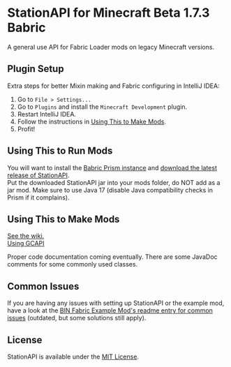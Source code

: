 # StationAPI for Minecraft Beta 1.7.3 Babric

<!---
Buildbot moment.
-->

A general use API for Fabric Loader mods on legacy Minecraft versions.

## Plugin Setup

Extra steps for better Mixin making and Fabric configuring in IntelliJ IDEA:

1. Go to `File > Settings...`
2. Go to `Plugins` and install the `Minecraft Development` plugin.
3. Restart IntelliJ IDEA.
4. Follow the instructions in [Using This to Make Mods](#using-this-to-make-mods).
5. Profit!

## Using This to Run Mods

You will want to install the [Babric Prism instance](https://github.com/babric/prism-instance) and [download the latest release of StationAPI](https://modrinth.com/mod/stationapi/version/latest).  
Put the downloaded StationAPI jar into your mods folder, do NOT add as a jar mod.
Make sure to use Java 17 (disable Java compatibility checks in Prism if it complains).

## Using This to Make Mods

[See the wiki.](https://github.com/ModificationStation/StationAPI/wiki)  
[Using GCAPI](glass-config-api-v3/docs/Home.md)

Proper code documentation coming eventually. There are some JavaDoc comments for some commonly used classes.

## Common Issues

If you are having any issues with setting up StationAPI or the example mod, have a look at the [BIN Fabric Example Mod's readme entry for common issues](https://github.com/calmilamsy/BIN-fabric-example-mod/#common-issues) (outdated, but some solutions still apply).  

## License

StationAPI is available under the [MIT License](LICENSE).
